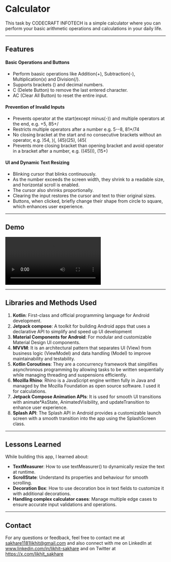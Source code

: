 # **Calculator**

This task by CODECRAFT INFOTECH is a simple calculator where you can perform your basic arithmetic operations and calculations in your daily life.

---

## **Features**

#### **Basic Operations and Buttons**
  - Perform baasic operations like Addition(+), Subtraction(-), Multiplication(x) and Division(/).
  - Supports brackets () and decimal numbers.
  - C (Delete Button) to remove the last entered character.
  - AC (Clear All Button) to reset the entire input.
#### **Prevention of Invalid Inputs**
  - Prevents operator at the start(except minus(-)) and multiple operators at the end, e.g. +5, 85+/
  - Restricts multiple operators after a number e.g. 5--8, 81*/74
  - No closing bracket at the start and no consecutive brackets without an operator, e.g. )54, )(, (45)(25), (45(
  - Prevents more closing bracket than opening bracket and avoid operator in a bracket after a number, e.g. ((45))), (15+)
#### **UI and Dynamic Text Resizing**
  - Blinking cursor that blinks continuously.
  - As the number exceeds the screen width, they shrink to a readable size, and horizontal scroll is enabled.
  - The cursor also shrinks proportionally.
  - Clearing the input restores the cursor and text to thier original sizes.
  - Buttons, when clicked, briefly change their shape from circle to square, which enhances user experience.

---

## **Demo**

<video src="https://github.com/user-attachments/assets/7ca480b1-42d0-4486-a79c-ee5c6db6386b" controls="controls" style="max-width: 100%; height: auto;">
    Demo how the app works.
</video>

---

## **Libraries and Methods Used**
1. **Kotlin**: First-class and official programming language for Android development.
2. **Jetpack compose**: A toolkit for building Android apps that uses a declarative API to simplify and speed up UI development
3. **Material Components for Android**: For modular and customizable Material Design UI components.
4. **MVVM**: It is an architectural pattern that separates UI (View) from business logic (ViewModel) and data handling (Model) to improve maintainability and testability.
5. **Kotlin Coroutines**: They are a concurrency framework that simplifies asynchronous programming by allowing tasks to be written sequentially while managing threading and suspensions efficiently.
6. **Mozilla Rhino**: Rhino is a JavaScript engine written fully in Java and managed by the Mozilla Foundation as open source software. I used it for calculations.
7. **Jetpack Compose Animation APIs**: It is used for smooth UI transitions with animate*AsState, AnimatedVisibility, and updateTransition to enhance user experience.
8. **Splash API**: The Splash API in Android provides a customizable launch screen with a smooth transition into the app using the SplashScreen class.

---

## Lessons Learned

While building this app, I learned about:

- **TextMeasurer**: How to use textMeasurer() to dynamically resize the text at runtime.
- **ScrollState**: Understand its properties and behaviour for smooth scrolling.
- **Decoration Box**: How to use decoration box in text fields to customize it with additional decorations.
- **Handling complex calculator cases**: Manage multiple edge cases to ensure accurate input validations and operations.

---

## **Contact**
For any questions or feedback, feel free to contact me at sakhare1181likhit@gmail.com and also connect with me on LinkedIn at www.linkedin.com/in/likhit-sakhare and on Twitter at https://x.com/likhit_sakhare

